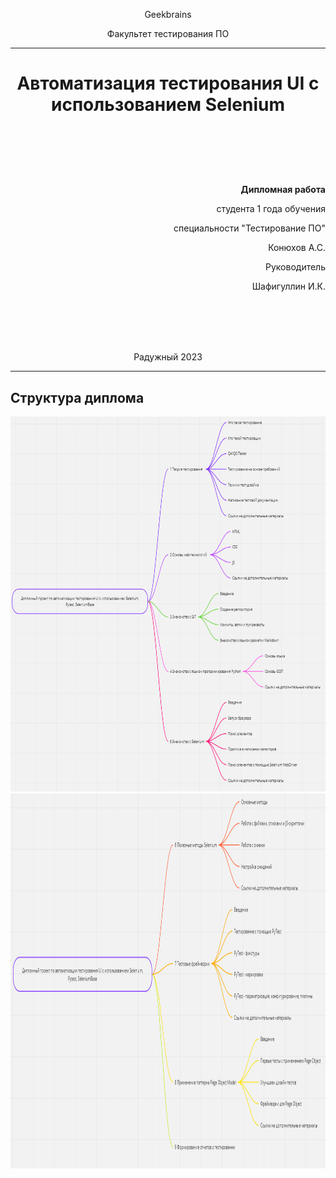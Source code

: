 <p style="text-align: center;"> Geekbrains </p>

<p style="text-align: center;"> Факультет тестирования ПО </p>

---

# <p h1 style="text-align: center;"><strong> Автоматизация тестирования UI с использованием Selenium </strong></p>

<br></br>
<br></br>

<p style="text-align: right;"><strong> Дипломная работа </strong></p>
<p style="text-align: right;"> студента 1 года обучения </p>
<p style="text-align: right;"> специальности "Тестирование ПО" </p>
<p style="text-align: right;"> Конюхов А.С. </p>
<p style="text-align: right;"> Руководитель </p>
<p style="text-align: right;"> Шафигуллин И.К. </p>

<br></br>
<br></br>

<p style="text-align: center;"> Радужный 2023 </p>

---

## Структура диплома

<img src="img/structure1.png" width="700" height="600" alt="diplom structure">

<img src="img/structure2.png" width="700" height="600" alt="diplom structure">
